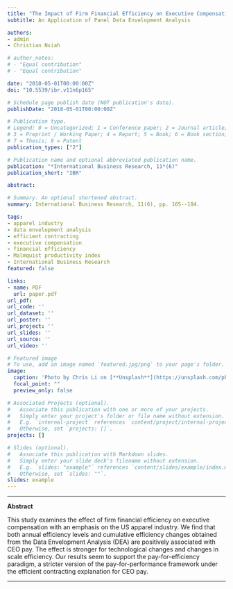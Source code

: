 ```yaml
---
title: "The Impact of Firm Financial Efficiency on Executive Compensation of United States Apparel Stores Industry"
subtitle: An Application of Panel Data Envelopment Analysis

authors:
- admin
- Christian Nsiah

# author_notes:
# - "Equal contribution"
# - "Equal contribution"

date: "2018-05-01T00:00:00Z"
doi: "10.5539/ibr.v11n6p165"

# Schedule page publish date (NOT publication's date).
publishDate: "2018-05-01T00:00:00Z"

# Publication type.
# Legend: 0 = Uncategorized; 1 = Conference paper; 2 = Journal article;
# 3 = Preprint / Working Paper; 4 = Report; 5 = Book; 6 = Book section;
# 7 = Thesis; 8 = Patent
publication_types: ["2"]

# Publication name and optional abbreviated publication name.
publication: "*International Business Research, 11*(6)"
publication_short: "IBR"

abstract: 

# Summary. An optional shortened abstract.
summary: International Business Research, 11(6), pp. 165--184.

tags:
- apparel industry
- data envelopment analysis
- efficient contracting
- executive compensation
- financial efficiency
- Malmquist productivity index
- International Business Research
featured: false

links:
- name: PDF
  url: paper.pdf
url_pdf: 
url_code: ''
url_dataset: ''
url_poster: ''
url_project: ''
url_slides: ''
url_source: ''
url_video: ''

# Featured image
# To use, add an image named `featured.jpg/png` to your page's folder. 
image:
  caption: 'Photo by Chris Li on [**Unsplash**](https://unsplash.com/photos/6Y6OnwBKk-o)'
  focal_point: ""
  preview_only: false

# Associated Projects (optional).
#   Associate this publication with one or more of your projects.
#   Simply enter your project's folder or file name without extension.
#   E.g. `internal-project` references `content/project/internal-project/index.md`.
#   Otherwise, set `projects: []`.
projects: []

# Slides (optional).
#   Associate this publication with Markdown slides.
#   Simply enter your slide deck's filename without extension.
#   E.g. `slides: "example"` references `content/slides/example/index.md`.
#   Otherwise, set `slides: ""`.
slides: example
---
```





____

**Abstract**


This study examines the effect of firm financial efficiency on executive compensation with an emphasis on the US apparel industry. We find that both annual efficiency levels and cumulative efficiency changes obtained from the Data Envelopment Analysis (DEA) are positively associated with CEO pay. The effect is stronger for technological changes and changes in scale efficiency. Our results seem to support the pay-for-efficiency paradigm, a stricter version of the pay-for-performance framework under the efficient contracting explanation for CEO pay.


____




